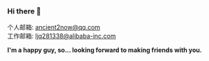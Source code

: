 ### Hi there 👋

个人邮箱: ancient2now@qq.com  
工作邮箱: ljq281338@alibaba-inc.com

**I'm a happy guy,  so... looking forward to making friends with you.**

<!--
**ancient2now/ancient2now** is a ✨ _special_ ✨ repository because its `README.md` (this file) appears on your GitHub profile.

Here are some ideas to get you started:

- 🔭 I’m currently working on ...
- 🌱 I’m currently learning ...
- 👯 I’m looking to collaborate on ...
- 🤔 I’m looking for help with ...
- 💬 Ask me about ...
- 📫 How to reach me: ...
- 😄 Pronouns: ...
- ⚡ Fun fact: ...
-->
